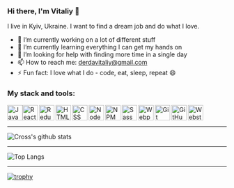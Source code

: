 ### Hi there, I'm Vitaliy 👋
I live in Kyiv, Ukraine. I want to find a dream job and do what I love. 

- 🔭 I’m currently working on a lot of different stuff
- 🌱 I’m currently learning everything I can get my hands on
- 🤔 I’m looking for help with finding more time in a single day
- 📫 How to reach me: derdavitaliy@gmail.com
- ⚡ Fun fact: I love what I do - code, eat, sleep, repeat 😄

### My stack and tools:
<img src="https://raw.githubusercontent.com/gilbarbara/logos/master/logos/javascript.svg" alt="JavaScript" width="35px" height="35px" align="left" style="margin: 0 0 10px 0">
<img src="https://raw.githubusercontent.com/gilbarbara/logos/master/logos/react.svg" alt="React" width="35px" height="35px" align="left">
<img src="https://raw.githubusercontent.com/gilbarbara/logos/master/logos/redux.svg" alt="Redux" width="35px" height="35px" align="left">
<img src="https://raw.githubusercontent.com/gilbarbara/logos/master/logos/html-5.svg" alt="HTML" width="35px" height="35px" align="left">
<img src="https://raw.githubusercontent.com/gilbarbara/logos/master/logos/css-3.svg" alt="CSS" width="35px" height="35px" align="left">
<img src="https://raw.githubusercontent.com/gilbarbara/logos/master/logos/nodejs-icon.svg" alt="NodeJS" width="35px" height="35px" align="left">
<img src="https://raw.githubusercontent.com/gilbarbara/logos/master/logos/npm.svg" alt="NPM" width="35px" height="35px" align="left">
<img src="https://raw.githubusercontent.com/gilbarbara/logos/master/logos/sass.svg" alt="Sass" width="35px" height="35px" align="left"
<img src="https://raw.githubusercontent.com/gilbarbara/logos/master/logos/prettier.svg" alt="Prettier" width="35px" height="35px" align="left">
<img src="https://raw.githubusercontent.com/gilbarbara/logos/master/logos/webpack.svg" alt="Webpack" width="35px" height="35px" align="left">
<img src="https://raw.githubusercontent.com/gilbarbara/logos/master/logos/git-icon.svg" alt="Git" width="35px" height="35px" align="left">
<img src="https://raw.githubusercontent.com/gilbarbara/logos/master/logos/github-icon.svg" alt="GitHub" width="35px" height="35px" align="left">
<img src="https://raw.githubusercontent.com/gilbarbara/logos/master/logos/visual-studio-code.svg" alt="Webstorm" width="35px" height="35px">

---

![Cross's github stats](https://github-readme-stats.vercel.app/api?username=cross-development&show_icons=true&count_private=true)

---

![Top Langs](https://github-readme-stats.vercel.app/api/top-langs/?username=cross-development&layout=compact)

---

[![trophy](https://github-profile-trophy.vercel.app/?username=cross-development&row=1&column=7)](https://github.com/cross-development/github-profile-trophy)
